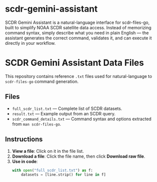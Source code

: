 # scdr-gemini-assistant
SCDR Gemini Assistant is a natural-language interface for scdr-files-go, built to simplify NOAA SCDR satellite data access. Instead of memorizing command syntax, simply describe what you need in plain English — the assistant generates the correct command, validates it, and can execute it directly in your workflow.

# SCDR Gemini Assistant Data Files
This repository contains reference `.txt` files used for natural-language to `scdr-files-go` command generation.

## Files
- `full_scdr_list.txt` — Complete list of SCDR datasets.
- `result.txt` — Example output from an SCDR query.
- `scdr_command_details.txt` — Command syntax and options extracted from `man scdr-files-go`.

## Instructions
1. **View a file**: Click on it in the file list.  
2. **Download a file**: Click the file name, then click **Download raw file**.  
3. **Use in code**:  
   ```python
   with open("full_scdr_list.txt") as f:
       datasets = [line.strip() for line in f]
